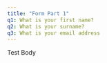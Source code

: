 ```yaml
---
title: "Form Part 1"
q1: What is your first name?
q2: What is your surname?
q3: What is your email address
---
```

Test Body
